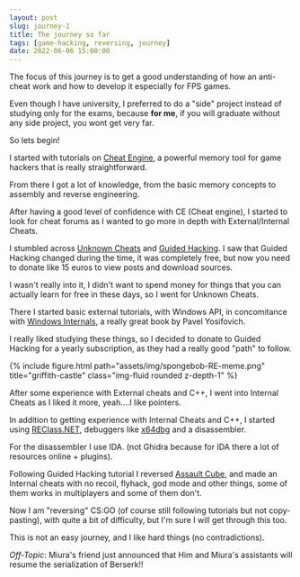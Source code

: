 ```yaml
---
layout: post
slug: journey-1
title: The journey so far
tags: [game-hacking, reversing, journey]
date: 2022-06-06 15:00:00
---
```


The focus of this journey is to get a good understanding of how an anti-cheat work and how to develop it especially for FPS games.

Even though I have university, I preferred to do a "side" project instead of studying only for the exams, because **for me**, if you will graduate without any side project, you wont get very far.

So lets begin!

I started with tutorials on [Cheat Engine](https://cheatengine.org/), a powerful memory tool for game hackers that is really straightforward.

From there I got a lot of knowledge, from the basic memory concepts to assembly and reverse engineering.

After having a good level of confidence with CE (Cheat engine), I started to look for cheat forums as I wanted to go more in depth with External/Internal Cheats.

I stumbled across [Unknown Cheats](https://www.unknowncheats.me/forum/index.php) and [Guided Hacking](https://guidedhacking.com/). I saw that Guided Hacking changed during the time, it was completely free, but now you need to donate like 15 euros to view posts and download sources.

I wasn't really into it, I didn't want to spend money for things that you can actually learn for free in these days, so I went for Unknown Cheats.

There I started basic external tutorials, with Windows API, in concomitance with [Windows Internals](https://www.amazon.com/Windows-Internals-Part-architecture-management/dp/0735684189/ref=sr_1_1?crid=VCH9SCIRFZDR&keywords=windows+internals+part+1&qid=1654597554&s=books&sprefix=windows+internals+part%2Cstripbooks-intl-ship%2C140&sr=1-1), a really great book by Pavel Yosifovich.

I really liked studying these things, so I decided to donate to Guided Hacking for a yearly subscription, as they had a really good "path" to follow.

{% include figure.html path="assets/img/spongebob-RE-meme.png" title="griffith-castle" class="img-fluid rounded z-depth-1" %}

After some experience with External cheats and C++, I went into Internal Cheats as I liked it more, yeah....I like pointers.

In addition to getting experience with Internal Cheats and C++, I started using [REClass.NET](https://github.com/ReClassNET/ReClass.NET/tree/96b36cf7a97d41863b6d75098f681615884d55f7), debuggers like [x64dbg](https://x64dbg.com/) and a disassembler.

For the disassembler I use IDA. (not Ghidra because for IDA there a lot of resources online + plugins).

Following Guided Hacking tutorial I reversed [Assault Cube](https://assault.cubers.net/), and made an Internal cheats with no recoil, flyhack, god mode and other things, some of them works in multiplayers and some of them don't.

Now I am "reversing" CS:GO (of course still following tutorials but not copy-pasting), with quite a bit of difficulty, but I'm sure I will get through this too.

This is not an easy journey, and I like hard things (no contradictions).

*Off-Topic*: Miura's friend just announced that Him and Miura's assistants will resume the serialization of Berserk!!